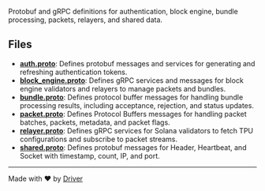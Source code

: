 <!--------------------------------------------------------------------------------->
<!-- IMPORTANT: This file is auto-generated by Driver (https://driver.ai). -------->
<!-- Manual edits may be overwritten on future commits. --------------------------->
<!--------------------------------------------------------------------------------->

Protobuf and gRPC definitions for authentication, block engine, bundle processing, packets, relayers, and shared data.


## Files
- **[auth.proto](auth.proto.md)**: Defines protobuf messages and services for generating and refreshing authentication tokens.
- **[block_engine.proto](block_engine.proto.md)**: Defines gRPC services and messages for block engine validators and relayers to manage packets and bundles.
- **[bundle.proto](bundle.proto.md)**: Defines protocol buffer messages for handling bundle processing results, including acceptance, rejection, and status updates.
- **[packet.proto](packet.proto.md)**: Defines Protocol Buffers messages for handling packet batches, packets, metadata, and packet flags.
- **[relayer.proto](relayer.proto.md)**: Defines gRPC services for Solana validators to fetch TPU configurations and subscribe to packet streams.
- **[shared.proto](shared.proto.md)**: Defines protobuf messages for Header, Heartbeat, and Socket with timestamp, count, IP, and port.

---
Made with ❤️ by [Driver](https://www.driver.ai/)